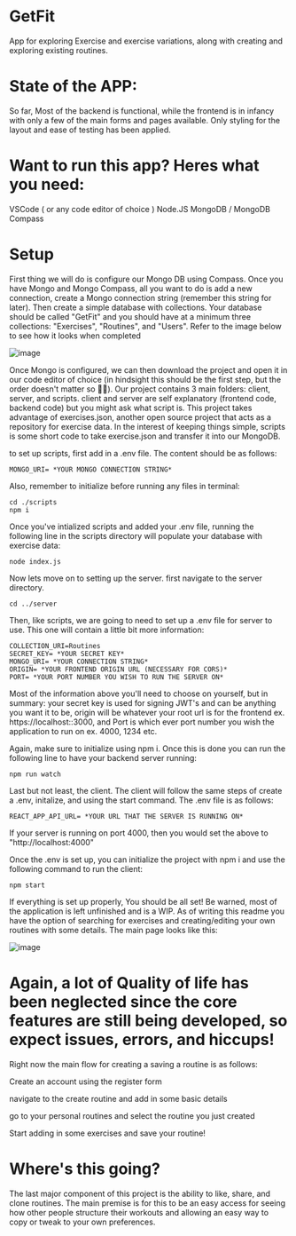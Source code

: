 # GetFit
 App for exploring Exercise and exercise variations, along with creating and exploring existing routines.

 # State of the APP:
 So far, Most of the backend is functional, while the frontend is in infancy with only a few of the main forms and pages available. Only styling for the layout and ease of testing has been applied.

 # Want to run this app? Heres what you need:
 VSCode ( or any code editor of choice )
 Node.JS
 MongoDB / MongoDB Compass

 # Setup
 First thing we will do is configure our Mongo DB using Compass.
 Once you have Mongo and Mongo Compass, all you want to do is add a new connection, create a Mongo connection string (remember this string for later). Then create a simple database with collections. Your database should be called "GetFit" and you should have at a minimum three collections: "Exercises", "Routines", and "Users". Refer to the image below to see how it looks when completed

 ![image](https://github.com/user-attachments/assets/b942ba4c-eef9-47c0-9d61-7c2929c1a6aa)

 Once Mongo is configured, we can then download the project and open it in our code editor of choice (in hindsight this should be the first step, but the order doesn't matter so 🤷‍♂️). Our project contains 3 main folders: client, server, and scripts. client and server are self explanatory (frontend code, backend code) but you might ask what script is. This project takes advantage of exercises.json, another open source project that acts as a repository for exercise data. In the interest of keeping things simple, scripts is some short code to take exercise.json and transfer it into our MongoDB.

 to set up scripts, first add in a .env file. The content should be as follows:

 ```
 MONGO_URI= *YOUR MONGO CONNECTION STRING*
 ```

Also, remember to initialize before running any files in terminal:

 ```
 cd ./scripts
 npm i
 ```

 Once you've intialized scripts and added your .env file, running the following line in the scripts directory will populate your database with exercise data:

 ```
 node index.js
 ```

 Now lets move on to setting up the server. first navigate to the server directory.

 ```
 cd ../server
 ```

 Then, like scripts, we are going to need to set up a .env file for server to use. This one will contain a little bit more information:

 ```
 COLLECTION_URI=Routines
 SECRET_KEY= *YOUR SECRET KEY*
 MONGO_URI= *YOUR CONNECTION STRING*
 ORIGIN= *YOUR FRONTEND ORIGIN URL (NECESSARY FOR CORS)*
 PORT= *YOUR PORT NUMBER YOU WISH TO RUN THE SERVER ON*
 ```

 Most of the information above you'll need to choose on yourself, but in summary: your secret key is used for signing JWT's and can be anything you want it to be, origin will be whatever your root url is for the frontend ex. https://localhost::3000, and Port is which ever port number you wish the application to run on ex. 4000, 1234 etc.

 Again, make sure to initialize using npm i. Once this is done you can run the following line to have your backend server running:
 ```
 npm run watch
 ```

 Last but not least, the client. The client will follow the same steps of create a .env, initalize, and using the start command. The .env file is as follows:

 ```
 REACT_APP_API_URL= *YOUR URL THAT THE SERVER IS RUNNING ON*
 ```

 If your server is running on port 4000, then you would set the above to "http://localhost:4000"

 Once the .env is set up, you can initialize the project with npm i and use the following command to run the client:

 ```
 npm start
 ```

If everything is set up properly, You should be all set! Be warned, most of the application is left unfinished and is a WIP. As of writing this readme you have the option of searching for exercises and creating/editing your own routines with some details. The main page looks like this:

![image](https://github.com/user-attachments/assets/c45d2378-d413-4e8a-962e-d94019a472b6)


# Again, a lot of Quality of life has been neglected since the core features are still being developed, so expect issues, errors, and hiccups!

Right now the main flow for creating a saving a routine is as follows:

Create an account using the register form

navigate to the create routine and add in some basic details

go to your personal routines and select the routine you just created

Start adding in some exercises and save your routine!

# Where's this going?

The last major component of this project is the ability to like, share, and clone routines. The main premise is for this to be an easy access for seeing how other people structure their workouts and allowing an easy way to copy or tweak to your own preferences.






